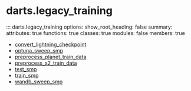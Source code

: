 # <code class='doc-symbol doc-symbol-nav doc-symbol-module'></code>darts.legacy_training


::: darts.legacy_training
    options:
      show_root_heading: false
      summary:
        attributes: true
        functions: true
        classes: true
        modules: false
      members: true
- [convert_lightning_checkpoint](convert_lightning_checkpoint.md)
- [optuna_sweep_smp](optuna_sweep_smp.md)
- [preprocess_planet_train_data](preprocess_planet_train_data.md)
- [preprocess_s2_train_data](preprocess_s2_train_data.md)
- [test_smp](test_smp.md)
- [train_smp](train_smp.md)
- [wandb_sweep_smp](wandb_sweep_smp.md)
